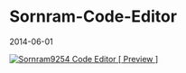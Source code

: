# Sornram-Code-Editor

2014-06-01


[![Sornram9254 Code Editor [ Preview ]](http://img.youtube.com/vi/5Nr-04mlMiY/0.jpg)](http://www.youtube.com/watch?v=5Nr-04mlMiY "Sornram9254 Code Editor [ Preview ]")
